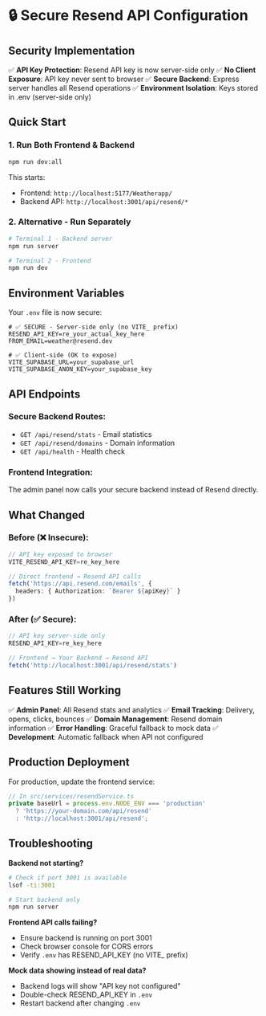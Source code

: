 # 🔒 Secure Resend API Configuration

## Security Implementation

✅ **API Key Protection**: Resend API key is now server-side only
✅ **No Client Exposure**: API key never sent to browser
✅ **Secure Backend**: Express server handles all Resend operations
✅ **Environment Isolation**: Keys stored in .env (server-side only)

## Quick Start

### 1. Run Both Frontend & Backend
```bash
npm run dev:all
```
This starts:
- Frontend: `http://localhost:5177/Weatherapp/`
- Backend API: `http://localhost:3001/api/resend/*`

### 2. Alternative - Run Separately
```bash
# Terminal 1 - Backend server
npm run server

# Terminal 2 - Frontend
npm run dev
```

## Environment Variables

Your `.env` file is now secure:
```env
# ✅ SECURE - Server-side only (no VITE_ prefix)
RESEND_API_KEY=re_your_actual_key_here
FROM_EMAIL=weather@resend.dev

# ✅ Client-side (OK to expose)
VITE_SUPABASE_URL=your_supabase_url
VITE_SUPABASE_ANON_KEY=your_supabase_key
```

## API Endpoints

### Secure Backend Routes:
- `GET /api/resend/stats` - Email statistics
- `GET /api/resend/domains` - Domain information  
- `GET /api/health` - Health check

### Frontend Integration:
The admin panel now calls your secure backend instead of Resend directly.

## What Changed

### Before (❌ Insecure):
```typescript
// API key exposed to browser
VITE_RESEND_API_KEY=re_key_here

// Direct frontend → Resend API calls
fetch('https://api.resend.com/emails', {
  headers: { Authorization: `Bearer ${apiKey}` }
})
```

### After (✅ Secure):
```typescript
// API key server-side only
RESEND_API_KEY=re_key_here

// Frontend → Your Backend → Resend API
fetch('http://localhost:3001/api/resend/stats')
```

## Features Still Working

✅ **Admin Panel**: All Resend stats and analytics
✅ **Email Tracking**: Delivery, opens, clicks, bounces
✅ **Domain Management**: Resend domain information
✅ **Error Handling**: Graceful fallback to mock data
✅ **Development**: Automatic fallback when API not configured

## Production Deployment

For production, update the frontend service:

```typescript
// In src/services/resendService.ts
private baseUrl = process.env.NODE_ENV === 'production' 
  ? 'https://your-domain.com/api/resend'
  : 'http://localhost:3001/api/resend';
```

## Troubleshooting

**Backend not starting?**
```bash
# Check if port 3001 is available
lsof -ti:3001

# Start backend only
npm run server
```

**Frontend API calls failing?**
- Ensure backend is running on port 3001
- Check browser console for CORS errors
- Verify `.env` has RESEND_API_KEY (no VITE_ prefix)

**Mock data showing instead of real data?**
- Backend logs will show "API key not configured" 
- Double-check RESEND_API_KEY in `.env`
- Restart backend after changing `.env`